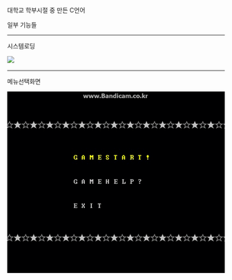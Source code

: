 대학교 학부시절 중 만든 C언어



일부 기능들



---

시스템로딩



![](./img/시스템로딩.gif)



---

메뉴선택화면

![](./img/메뉴선택.gif)

